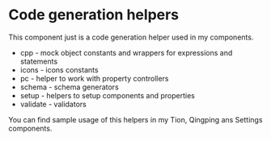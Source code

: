 # Code generation helpers

This component just is a code generation helper used in my components.

* cpp - mock object constants and wrappers for expressions and statements
* icons - icons constants
* pc - helper to work with property controllers
* schema - schema generators
* setup - helpers to setup components and properties
* validate - validators

You can find sample usage of this helpers in my Tion, Qingping ans Settings components.
